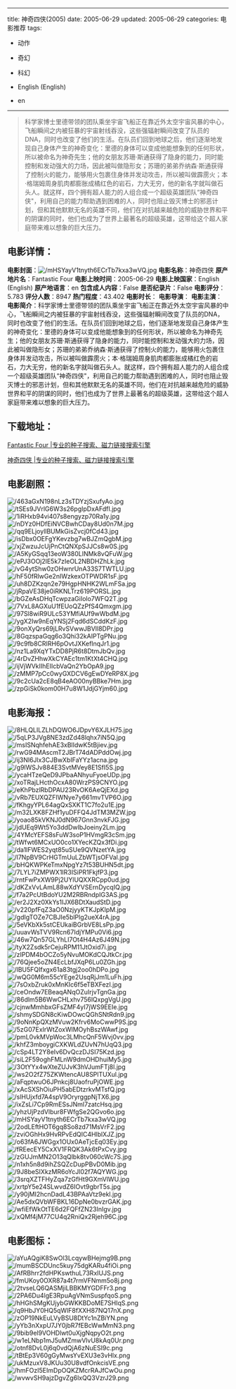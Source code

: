 
---
title: 神奇四侠(2005)
date: 2005-06-29
updated: 2005-06-29
categories: 电影推荐
tags:
- 动作
- 奇幻
- 科幻

- English (English)
- en
---


> 科学家博士里德带领的团队乘坐宇宙飞船正在靠近外太空宇宙风暴的中心，飞船瞬间之内被狂暴的宇宙射线吞没，这些强辐射瞬间改变了队员的DNA，同时也改变了他们的生活。在队员们回到地球之后，他们逐渐地发现自己身体产生的神奇变化：里德的身体可以变成他能想象到的任何形状，所以被命名为神奇先生；他的女朋友苏珊·斯通获得了隐身的能力，同时能控制和发动强大的力场，因此被叫做隐形女；苏珊的弟弟乔纳森·斯通获得了控制火的能力，能够用火包裹住身体并发动攻击，所以被叫做霹雳火；本·格瑞姆周身肌肉都膨胀成橘红色的岩石，力大无穷，他的新名字就叫做石头人。就这样，四个拥有超人能力的人组合成一个超级英雄团队“神奇四侠"，利用自己的能力帮助遇到困难的人，同时也阻止毁灭博士的邪恶计划，但和其他默默无名的英雄不同，他们在对抗越来越危险的威胁世界和平的阴谋的同时，他们也成为了世界上最著名的超级英雄，这带给这个超人家庭带来难以想象的巨大压力。

## **电影详情**：

**电影封面**：<img src="https://image.tmdb.org/t/p/w200/mHSYayV1tnyth6ECrTb7kxa3wVQ.jpg" alt="/mHSYayV1tnyth6ECrTb7kxa3wVQ.jpg" title="/mHSYayV1tnyth6ECrTb7kxa3wVQ.jpg">
**电影名称**：神奇四侠
**原产地片名**：Fantastic Four
**电影上映时间**：2005-06-29
**电影上映国家**：English (English)
**原产地语言**：en
**包含成人内容**：False
**是否纪录片**：False
**电影评分**：5.783
**评分人数**：8947
**热门程度**：43.402
**电影时长**：
**电影导演**：
**电影主演**：
**电影简介**：科学家博士里德带领的团队乘坐宇宙飞船正在靠近外太空宇宙风暴的中心，飞船瞬间之内被狂暴的宇宙射线吞没，这些强辐射瞬间改变了队员的DNA，同时也改变了他们的生活。在队员们回到地球之后，他们逐渐地发现自己身体产生的神奇变化：里德的身体可以变成他能想象到的任何形状，所以被命名为神奇先生；他的女朋友苏珊·斯通获得了隐身的能力，同时能控制和发动强大的力场，因此被叫做隐形女；苏珊的弟弟乔纳森·斯通获得了控制火的能力，能够用火包裹住身体并发动攻击，所以被叫做霹雳火；本·格瑞姆周身肌肉都膨胀成橘红色的岩石，力大无穷，他的新名字就叫做石头人。就这样，四个拥有超人能力的人组合成一个超级英雄团队“神奇四侠"，利用自己的能力帮助遇到困难的人，同时也阻止毁灭博士的邪恶计划，但和其他默默无名的英雄不同，他们在对抗越来越危险的威胁世界和平的阴谋的同时，他们也成为了世界上最著名的超级英雄，这带给这个超人家庭带来难以想象的巨大压力。

## **下载地址**：
[Fantastic Four |专业的种子搜索、磁力链接搜索引擎](https://movie.amd794.com:2083/?search=Fantastic%20Four&ordering=&mode=match_phrase&page_size=10&page=1)

[神奇四侠 |专业的种子搜索、磁力链接搜索引擎](https://movie.amd794.com:2083/?search=%E7%A5%9E%E5%A5%87%E5%9B%9B%E4%BE%A0&ordering=&mode=match_phrase&page_size=10&page=1)
 

## **电影剧照**：
<img src="https://image.tmdb.org/t/p/original/463aGxN198nLz3sTDYzjSxufyAo.jpg" alt="/463aGxN198nLz3sTDYzjSxufyAo.jpg" title="/463aGxN198nLz3sTDYzjSxufyAo.jpg"><img src="https://image.tmdb.org/t/p/original/tSEs9JVrlG6W3s26pgIpDxAFdfI.jpg" alt="/tSEs9JVrlG6W3s26pgIpDxAFdfI.jpg" title="/tSEs9JVrlG6W3s26pgIpDxAFdfI.jpg"><img src="https://image.tmdb.org/t/p/original/1iRHxb94vi407s8engyzp70Ra1y.jpg" alt="/1iRHxb94vi407s8engyzp70Ra1y.jpg" title="/1iRHxb94vi407s8engyzp70Ra1y.jpg"><img src="https://image.tmdb.org/t/p/original/nDYz0HDfEiNVCBwhCDay8Ud0n7M.jpg" alt="/nDYz0HDfEiNVCBwhCDay8Ud0n7M.jpg" title="/nDYz0HDfEiNVCBwhCDay8Ud0n7M.jpg"><img src="https://image.tmdb.org/t/p/original/qq9ELjoyllBUMkGisZvcj0fCd43.jpg" alt="/qq9ELjoyllBUMkGisZvcj0fCd43.jpg" title="/qq9ELjoyllBUMkGisZvcj0fCd43.jpg"><img src="https://image.tmdb.org/t/p/original/isDbx0OEFgYKevzbg7wBJZmQgbM.jpg" alt="/isDbx0OEFgYKevzbg7wBJZmQgbM.jpg" title="/isDbx0OEFgYKevzbg7wBJZmQgbM.jpg"><img src="https://image.tmdb.org/t/p/original/xjZwzuJcUjPnCtQNXpSJJCs8w0S.jpg" alt="/xjZwzuJcUjPnCtQNXpSJJCs8w0S.jpg" title="/xjZwzuJcUjPnCtQNXpSJJCs8w0S.jpg"><img src="https://image.tmdb.org/t/p/original/A5KyGSqq13eoW380LINMk8vQFuW.jpg" alt="/A5KyGSqq13eoW380LINMk8vQFuW.jpg" title="/A5KyGSqq13eoW380LINMk8vQFuW.jpg"><img src="https://image.tmdb.org/t/p/original/ePJ3OOj2lE5k7zIeOL2NBDHZhLk.jpg" alt="/ePJ3OOj2lE5k7zIeOL2NBDHZhLk.jpg" title="/ePJ3OOj2lE5k7zIeOL2NBDHZhLk.jpg"><img src="https://image.tmdb.org/t/p/original/vG4ytShw0zOHwnrUnA33S7TWTLU.jpg" alt="/vG4ytShw0zOHwnrUnA33S7TWTLU.jpg" title="/vG4ytShw0zOHwnrUnA33S7TWTLU.jpg"><img src="https://image.tmdb.org/t/p/original/hF50fRlwGe2nIWzkexOTPWDR1sF.jpg" alt="/hF50fRlwGe2nIWzkexOTPWDR1sF.jpg" title="/hF50fRlwGe2nIWzkexOTPWDR1sF.jpg"><img src="https://image.tmdb.org/t/p/original/uh8DZKzqn2e79HgpHNHK2WLmFSa.jpg" alt="/uh8DZKzqn2e79HgpHNHK2WLmFSa.jpg" title="/uh8DZKzqn2e79HgpHNHK2WLmFSa.jpg"><img src="https://image.tmdb.org/t/p/original/jRpaVE38je0iRKNLTrz619PORSL.jpg" alt="/jRpaVE38je0iRKNLTrz619PORSL.jpg" title="/jRpaVE38je0iRKNLTrz619PORSL.jpg"><img src="https://image.tmdb.org/t/p/original/bGZeAsDHqTcwpzaGiIolo7WFQ2T.jpg" alt="/bGZeAsDHqTcwpzaGiIolo7WFQ2T.jpg" title="/bGZeAsDHqTcwpzaGiIolo7WFQ2T.jpg"><img src="https://image.tmdb.org/t/p/original/7VxL8AGXuU1fEUoQZzPfS4Qmxgm.jpg" alt="/7VxL8AGXuU1fEUoQZzPfS4Qmxgm.jpg" title="/7VxL8AGXuU1fEUoQZzPfS4Qmxgm.jpg"><img src="https://image.tmdb.org/t/p/original/97Sl8wiR9ULc53YMfiAUf9wWbdM.jpg" alt="/97Sl8wiR9ULc53YMfiAUf9wWbdM.jpg" title="/97Sl8wiR9ULc53YMfiAUf9wWbdM.jpg"><img src="https://image.tmdb.org/t/p/original/ygX2Iw9nEqYNSj2Fqd6dSCddKzF.jpg" alt="/ygX2Iw9nEqYNSj2Fqd6dSCddKzF.jpg" title="/ygX2Iw9nEqYNSj2Fqd6dSCddKzF.jpg"><img src="https://image.tmdb.org/t/p/original/9onXyQrs69jLRvSVwwJBVIl8DPr.jpg" alt="/9onXyQrs69jLRvSVwwJBVIl8DPr.jpg" title="/9onXyQrs69jLRvSVwwJBVIl8DPr.jpg"><img src="https://image.tmdb.org/t/p/original/8GqzspaGqg6o3Qhi32kAIPTgPNu.jpg" alt="/8GqzspaGqg6o3Qhi32kAIPTgPNu.jpg" title="/8GqzspaGqg6o3Qhi32kAIPTgPNu.jpg"><img src="https://image.tmdb.org/t/p/original/9c9fb8CRIRH6pOvtJXKefInqJr1.jpg" alt="/9c9fb8CRIRH6pOvtJXKefInqJr1.jpg" title="/9c9fb8CRIRH6pOvtJXKefInqJr1.jpg"><img src="https://image.tmdb.org/t/p/original/nz1La9XqYTxDD8PjR6t8DtmJbQv.jpg" alt="/nz1La9XqYTxDD8PjR6t8DtmJbQv.jpg" title="/nz1La9XqYTxDD8PjR6t8DtmJbQv.jpg"><img src="https://image.tmdb.org/t/p/original/4rDvZHhwXkCYAEc1tm1KtXt4CHQ.jpg" alt="/4rDvZHhwXkCYAEc1tm1KtXt4CHQ.jpg" title="/4rDvZHhwXkCYAEc1tm1KtXt4CHQ.jpg"><img src="https://image.tmdb.org/t/p/original/ijVjWVkIIhEIlcbVaQn2YbOpA9.jpg" alt="/ijVjWVkIIhEIlcbVaQn2YbOpA9.jpg" title="/ijVjWVkIIhEIlcbVaQn2YbOpA9.jpg"><img src="https://image.tmdb.org/t/p/original/zMMP7pCc0wyGXDCV6gEwDYeRP8X.jpg" alt="/zMMP7pCc0wyGXDCV6gEwDYeRP8X.jpg" title="/zMMP7pCc0wyGXDCV6gEwDYeRP8X.jpg"><img src="https://image.tmdb.org/t/p/original/9c2cUa2cE8qB4eAO00nyBBke7Hm.jpg" alt="/9c2cUa2cE8qB4eAO00nyBBke7Hm.jpg" title="/9c2cUa2cE8qB4eAO00nyBBke7Hm.jpg"><img src="https://image.tmdb.org/t/p/original/zpGiSk0kom00H7u8W1JdjGYjm60.jpg" alt="/zpGiSk0kom00H7u8W1JdjGYjm60.jpg" title="/zpGiSk0kom00H7u8W1JdjGYjm60.jpg">

## **电影海报**：
<img src="https://image.tmdb.org/t/p/original/8HLQLILZLhDQWO6JDpvY6XJLH75.jpg" alt="/8HLQLILZLhDQWO6JDpvY6XJLH75.jpg" title="/8HLQLILZLhDQWO6JDpvY6XJLH75.jpg"><img src="https://image.tmdb.org/t/p/original/5qLP3JVg8NE3zdZd48lqhx7iN5Q.jpg" alt="/5qLP3JVg8NE3zdZd48lqhx7iN5Q.jpg" title="/5qLP3JVg8NE3zdZd48lqhx7iN5Q.jpg"><img src="https://image.tmdb.org/t/p/original/msISNqhfehAE3xBlIdwK5tBjiev.jpg" alt="/msISNqhfehAE3xBlIdwK5tBjiev.jpg" title="/msISNqhfehAE3xBlIdwK5tBjiev.jpg"><img src="https://image.tmdb.org/t/p/original/rwG94MAscmT2JBrT74dADPddOwj.jpg" alt="/rwG94MAscmT2JBrT74dADPddOwj.jpg" title="/rwG94MAscmT2JBrT74dADPddOwj.jpg"><img src="https://image.tmdb.org/t/p/original/ij3Nl6Jlx3CJBwXbIFaYYz1acna.jpg" alt="/ij3Nl6Jlx3CJBwXbIFaYYz1acna.jpg" title="/ij3Nl6Jlx3CJBwXbIFaYYz1acna.jpg"><img src="https://image.tmdb.org/t/p/original/g9lWSJv884E3SvtMVey8E1SfI5S.jpg" alt="/g9lWSJv884E3SvtMVey8E1SfI5S.jpg" title="/g9lWSJv884E3SvtMVey8E1SfI5S.jpg"><img src="https://image.tmdb.org/t/p/original/ycaHTzeQeD9JPbaANhyuFyoeUDp.jpg" alt="/ycaHTzeQeD9JPbaANhyuFyoeUDp.jpg" title="/ycaHTzeQeD9JPbaANhyuFyoeUDp.jpg"><img src="https://image.tmdb.org/t/p/original/xoTRajLHcthOcxA80WrzPS9CNYO.jpg" alt="/xoTRajLHcthOcxA80WrzPS9CNYO.jpg" title="/xoTRajLHcthOcxA80WrzPS9CNYO.jpg"><img src="https://image.tmdb.org/t/p/original/eKhPbzlRbDPAU23RvOK6AeQjEXd.jpg" alt="/eKhPbzlRbDPAU23RvOK6AeQjEXd.jpg" title="/eKhPbzlRbDPAU23RvOK6AeQjEXd.jpg"><img src="https://image.tmdb.org/t/p/original/vRb7EUXQZFIWNye7y661mvTVP6O.jpg" alt="/vRb7EUXQZFIWNye7y661mvTVP6O.jpg" title="/vRb7EUXQZFIWNye7y661mvTVP6O.jpg"><img src="https://image.tmdb.org/t/p/original/fKhgyYPL64agQxSXKT1C7fo2u1E.jpg" alt="/fKhgyYPL64agQxSXKT1C7fo2u1E.jpg" title="/fKhgyYPL64agQxSXKT1C7fo2u1E.jpg"><img src="https://image.tmdb.org/t/p/original/m32LXK8FZHf1yuDFFQ4JdTM3MZW.jpg" alt="/m32LXK8FZHf1yuDFFQ4JdTM3MZW.jpg" title="/m32LXK8FZHf1yuDFFQ4JdTM3MZW.jpg"><img src="https://image.tmdb.org/t/p/original/yoao85kVKNJ0dN967Gnn3nvkFJG.jpg" alt="/yoao85kVKNJ0dN967Gnn3nvkFJG.jpg" title="/yoao85kVKNJ0dN967Gnn3nvkFJG.jpg"><img src="https://image.tmdb.org/t/p/original/jdUEq9Wt5Yo3ddDwIbJoeiny2Lm.jpg" alt="/jdUEq9Wt5Yo3ddDwIbJoeiny2Lm.jpg" title="/jdUEq9Wt5Yo3ddDwIbJoeiny2Lm.jpg"><img src="https://image.tmdb.org/t/p/original/4YMcYEFS8sFuW3soP1HVmgR3cSm.jpg" alt="/4YMcYEFS8sFuW3soP1HVmgR3cSm.jpg" title="/4YMcYEFS8sFuW3soP1HVmgR3cSm.jpg"><img src="https://image.tmdb.org/t/p/original/tWfwt6MCxUO0co1XYecKZQx3fDi.jpg" alt="/tWfwt6MCxUO0co1XYecKZQx3fDi.jpg" title="/tWfwt6MCxUO0co1XYecKZQx3fDi.jpg"><img src="https://image.tmdb.org/t/p/original/da1lFWES2yqt85uSUe9QVNzetYA.jpg" alt="/da1lFWES2yqt85uSUe9QVNzetYA.jpg" title="/da1lFWES2yqt85uSUe9QVNzetYA.jpg"><img src="https://image.tmdb.org/t/p/original/l7NpBV9CrHGTmUuLZbWTjsOFVal.jpg" alt="/l7NpBV9CrHGTmUuLZbWTjsOFVal.jpg" title="/l7NpBV9CrHGTmUuLZbWTjsOFVal.jpg"><img src="https://image.tmdb.org/t/p/original/bHQKWPKeTmxNpgYz7t53BUHN5dt.jpg" alt="/bHQKWPKeTmxNpgYz7t53BUHN5dt.jpg" title="/bHQKWPKeTmxNpgYz7t53BUHN5dt.jpg"><img src="https://image.tmdb.org/t/p/original/7LYL7iZMPWX1IR3ISiPR1FkjfP3.jpg" alt="/7LYL7iZMPWX1IR3ISiPR1FkjfP3.jpg" title="/7LYL7iZMPWX1IR3ISiPR1FkjfP3.jpg"><img src="https://image.tmdb.org/t/p/original/rntFwPxXW9Pj2UYlUQXXRCpp0ud.jpg" alt="/rntFwPxXW9Pj2UYlUQXXRCpp0ud.jpg" title="/rntFwPxXW9Pj2UYlUQXXRCpp0ud.jpg"><img src="https://image.tmdb.org/t/p/original/dKZxVvLAmL88wXdYVSErnDycqIQ.jpg" alt="/dKZxVvLAmL88wXdYVSErnDycqIQ.jpg" title="/dKZxVvLAmL88wXdYVSErnDycqIQ.jpg"><img src="https://image.tmdb.org/t/p/original/f7a2PcUtBdoYU2M2RBRndpIG3AS.jpg" alt="/f7a2PcUtBdoYU2M2RBRndpIG3AS.jpg" title="/f7a2PcUtBdoYU2M2RBRndpIG3AS.jpg"><img src="https://image.tmdb.org/t/p/original/er2J2Xz0XkYs1IJX6BDtXaudStD.jpg" alt="/er2J2Xz0XkYs1IJX6BDtXaudStD.jpg" title="/er2J2Xz0XkYs1IJX6BDtXaudStD.jpg"><img src="https://image.tmdb.org/t/p/original/v220pfFqZ3aO0NzjyyKTKJpKlpM.jpg" alt="/v220pfFqZ3aO0NzjyyKTKJpKlpM.jpg" title="/v220pfFqZ3aO0NzjyyKTKJpKlpM.jpg"><img src="https://image.tmdb.org/t/p/original/gdIgTOZe7CBJIe5blPlg2ueX4rA.jpg" alt="/gdIgTOZe7CBJIe5blPlg2ueX4rA.jpg" title="/gdIgTOZe7CBJIe5blPlg2ueX4rA.jpg"><img src="https://image.tmdb.org/t/p/original/5eVKbXk5stCEUkaiBGrbVE8LsPp.jpg" alt="/5eVKbXk5stCEUkaiBGrbVE8LsPp.jpg" title="/5eVKbXk5stCEUkaiBGrbVE8LsPp.jpg"><img src="https://image.tmdb.org/t/p/original/uuavWsTVV9Rcn67IdjYMPu0Vi6.jpg" alt="/uuavWsTVV9Rcn67IdjYMPu0Vi6.jpg" title="/uuavWsTVV9Rcn67IdjYMPu0Vi6.jpg"><img src="https://image.tmdb.org/t/p/original/46w7Qn57GLYhLI7Ot4H4Az6J49N.jpg" alt="/46w7Qn57GLYhLI7Ot4H4Az6J49N.jpg" title="/46w7Qn57GLYhLI7Ot4H4Az6J49N.jpg"><img src="https://image.tmdb.org/t/p/original/tyX2Zsdk5rCejuRPM11JtOxid7i.jpg" alt="/tyX2Zsdk5rCejuRPM11JtOxid7i.jpg" title="/tyX2Zsdk5rCejuRPM11JtOxid7i.jpg"><img src="https://image.tmdb.org/t/p/original/zIPDM4bOCZo5yNvuMOKdCQJtkCr.jpg" alt="/zIPDM4bOCZo5yNvuMOKdCQJtkCr.jpg" title="/zIPDM4bOCZo5yNvuMOKdCQJtkCr.jpg"><img src="https://image.tmdb.org/t/p/original/76Qjee5oZN4EcLbfJXqP6Lu0ZGh.jpg" alt="/76Qjee5oZN4EcLbfJXqP6Lu0ZGh.jpg" title="/76Qjee5oZN4EcLbfJXqP6Lu0ZGh.jpg"><img src="https://image.tmdb.org/t/p/original/lBU5FQIfxgx61a83tgj2oo0hDPo.jpg" alt="/lBU5FQIfxgx61a83tgj2oo0hDPo.jpg" title="/lBU5FQIfxgx61a83tgj2oo0hDPo.jpg"><img src="https://image.tmdb.org/t/p/original/wQG0M6m55cYEge2UsqRjJm1LuFh.jpg" alt="/wQG0M6m55cYEge2UsqRjJm1LuFh.jpg" title="/wQG0M6m55cYEge2UsqRjJm1LuFh.jpg"><img src="https://image.tmdb.org/t/p/original/7sOxbZruk0xMnKIc6f5eTBXFezI.jpg" alt="/7sOxbZruk0xMnKIc6f5eTBXFezI.jpg" title="/7sOxbZruk0xMnKIc6f5eTBXFezI.jpg"><img src="https://image.tmdb.org/t/p/original/ceOndw7EBeaqANqOZuIrjvTgnGa.jpg" alt="/ceOndw7EBeaqANqOZuIrjvTgnGa.jpg" title="/ceOndw7EBeaqANqOZuIrjvTgnGa.jpg"><img src="https://image.tmdb.org/t/p/original/86dlm5B6WwCHLxhv756lQxpgVgU.jpg" alt="/86dlm5B6WwCHLxhv756lQxpgVgU.jpg" title="/86dlm5B6WwCHLxhv756lQxpgVgU.jpg"><img src="https://image.tmdb.org/t/p/original/cjnwMmhbxGFsZMF4yI7jWS9EEIe.jpg" alt="/cjnwMmhbxGFsZMF4yI7jWS9EEIe.jpg" title="/cjnwMmhbxGFsZMF4yI7jWS9EEIe.jpg"><img src="https://image.tmdb.org/t/p/original/shmySDGN8cKiwDOwcQGhSNtRdn9.jpg" alt="/shmySDGN8cKiwDOwcQGhSNtRdn9.jpg" title="/shmySDGN8cKiwDOwcQGhSNtRdn9.jpg"><img src="https://image.tmdb.org/t/p/original/9oNnKpQXzMVuw2Kfrv6MoCwwP9S.jpg" alt="/9oNnKpQXzMVuw2Kfrv6MoCwwP9S.jpg" title="/9oNnKpQXzMVuw2Kfrv6MoCwwP9S.jpg"><img src="https://image.tmdb.org/t/p/original/5zG07ExIrWtZoxWlMOyhBszWAwf.jpg" alt="/5zG07ExIrWtZoxWlMOyhBszWAwf.jpg" title="/5zG07ExIrWtZoxWlMOyhBszWAwf.jpg"><img src="https://image.tmdb.org/t/p/original/pmL0vkMVpWoc3LMhcQnF5Wvj0vv.jpg" alt="/pmL0vkMVpWoc3LMhcQnF5Wvj0vv.jpg" title="/pmL0vkMVpWoc3LMhcQnF5Wvj0vv.jpg"><img src="https://image.tmdb.org/t/p/original/khfZ3mboygiCXKWLdZUvN7hUqQ3.jpg" alt="/khfZ3mboygiCXKWLdZUvN7hUqQ3.jpg" title="/khfZ3mboygiCXKWLdZUvN7hUqQ3.jpg"><img src="https://image.tmdb.org/t/p/original/cSp4LT2Y8eIv6DvQczDJSI75Kzd.jpg" alt="/cSp4LT2Y8eIv6DvQczDJSI75Kzd.jpg" title="/cSp4LT2Y8eIv6DvQczDJSI75Kzd.jpg"><img src="https://image.tmdb.org/t/p/original/siL2F59oghFMLnW9dmOHDhuiMy5.jpg" alt="/siL2F59oghFMLnW9dmOHDhuiMy5.jpg" title="/siL2F59oghFMLnW9dmOHDhuiMy5.jpg"><img src="https://image.tmdb.org/t/p/original/3OtYYx4wXteZUJvK3hVJumFTj8l.jpg" alt="/3OtYYx4wXteZUJvK3hVJumFTj8l.jpg" title="/3OtYYx4wXteZUJvK3hVJumFTj8l.jpg"><img src="https://image.tmdb.org/t/p/original/ws2O2fZ75ZKWtencAU8SPlTUXul.jpg" alt="/ws2O2fZ75ZKWtencAU8SPlTUXul.jpg" title="/ws2O2fZ75ZKWtencAU8SPlTUXul.jpg"><img src="https://image.tmdb.org/t/p/original/aFqptwuO6JPnkcj8UaofruPjOWE.jpg" alt="/aFqptwuO6JPnkcj8UaofruPjOWE.jpg" title="/aFqptwuO6JPnkcj8UaofruPjOWE.jpg"><img src="https://image.tmdb.org/t/p/original/xAcSXShOiuPH5abEDtzrkvMTsfQ.jpg" alt="/xAcSXShOiuPH5abEDtzrkvMTsfQ.jpg" title="/xAcSXShOiuPH5abEDtzrkvMTsfQ.jpg"><img src="https://image.tmdb.org/t/p/original/slHUjxfd7A4spV9OryrggpNjTX6.jpg" alt="/slHUjxfd7A4spV9OryrggpNjTX6.jpg" title="/slHUjxfd7A4spV9OryrggpNjTX6.jpg"><img src="https://image.tmdb.org/t/p/original/ixZsLi7Cp9RmESsJNml7zatcHsq.jpg" alt="/ixZsLi7Cp9RmESsJNml7zatcHsq.jpg" title="/ixZsLi7Cp9RmESsJNml7zatcHsq.jpg"><img src="https://image.tmdb.org/t/p/original/yhzUjPzdVlbur8FWfgSe2QGvo6o.jpg" alt="/yhzUjPzdVlbur8FWfgSe2QGvo6o.jpg" title="/yhzUjPzdVlbur8FWfgSe2QGvo6o.jpg"><img src="https://image.tmdb.org/t/p/original/mHSYayV1tnyth6ECrTb7kxa3wVQ.jpg" alt="/mHSYayV1tnyth6ECrTb7kxa3wVQ.jpg" title="/mHSYayV1tnyth6ECrTb7kxa3wVQ.jpg"><img src="https://image.tmdb.org/t/p/original/2odLEftHOT6gq8So8zd71MsVrF2.jpg" alt="/2odLEftHOT6gq8So8zd71MsVrF2.jpg" title="/2odLEftHOT6gq8So8zd71MsVrF2.jpg"><img src="https://image.tmdb.org/t/p/original/zviOGhHx9HvRPvEdQIC4HlblXJZ.jpg" alt="/zviOGhHx9HvRPvEdQIC4HlblXJZ.jpg" title="/zviOGhHx9HvRPvEdQIC4HlblXJZ.jpg"><img src="https://image.tmdb.org/t/p/original/o63fA6JWGgx1OUx0AeTjcEq03Ey.jpg" alt="/o63fA6JWGgx1OUx0AeTjcEq03Ey.jpg" title="/o63fA6JWGgx1OUx0AeTjcEq03Ey.jpg"><img src="https://image.tmdb.org/t/p/original/fREecEY5CxXV1FRQK3Ak6tPxCvy.jpg" alt="/fREecEY5CxXV1FRQK3Ak6tPxCvy.jpg" title="/fREecEY5CxXV1FRQK3Ak6tPxCvy.jpg"><img src="https://image.tmdb.org/t/p/original/zGUJmMN2O13qQlbk8tv060cWc7S.jpg" alt="/zGUJmMN2O13qQlbk8tv060cWc7S.jpg" title="/zGUJmMN2O13qQlbk8tv060cWc7S.jpg"><img src="https://image.tmdb.org/t/p/original/n1xh5n8d9ihZSQZcDupPBvD0Mib.jpg" alt="/n1xh5n8d9ihZSQZcDupPBvD0Mib.jpg" title="/n1xh5n8d9ihZSQZcDupPBvD0Mib.jpg"><img src="https://image.tmdb.org/t/p/original/9J8beSIXkzMR6oYcJl02f7AQYWG.jpg" alt="/9J8beSIXkzMR6oYcJl02f7AQYWG.jpg" title="/9J8beSIXkzMR6oYcJl02f7AQYWG.jpg"><img src="https://image.tmdb.org/t/p/original/3srqXZTFHyZqa7zGfHt9GXmVlWU.jpg" alt="/3srqXZTFHyZqa7zGfHt9GXmVlWU.jpg" title="/3srqXZTFHyZqa7zGfHt9GXmVlWU.jpg"><img src="https://image.tmdb.org/t/p/original/xrtpY5e24SLwvdZ6IOvt9gbrT5s.jpg" alt="/xrtpY5e24SLwvdZ6IOvt9gbrT5s.jpg" title="/xrtpY5e24SLwvdZ6IOvt9gbrT5s.jpg"><img src="https://image.tmdb.org/t/p/original/y90jMI2hcnDadL43BPAaVtz9ekl.jpg" alt="/y90jMI2hcnDadL43BPAaVtz9ekl.jpg" title="/y90jMI2hcnDadL43BPAaVtz9ekl.jpg"><img src="https://image.tmdb.org/t/p/original/Ae5dxQVbWFBKL16DpNe0bvzrGAK.jpg" alt="/Ae5dxQVbWFBKL16DpNe0bvzrGAK.jpg" title="/Ae5dxQVbWFBKL16DpNe0bvzrGAK.jpg"><img src="https://image.tmdb.org/t/p/original/wfiEfWkOtTE6d2FQFfZN23InIgv.jpg" alt="/wfiEfWkOtTE6d2FQFfZN23InIgv.jpg" title="/wfiEfWkOtTE6d2FQFfZN23InIgv.jpg"><img src="https://image.tmdb.org/t/p/original/xQMf4jM77CU4q2RniQx2Rjeh96C.jpg" alt="/xQMf4jM77CU4q2RniQx2Rjeh96C.jpg" title="/xQMf4jM77CU4q2RniQx2Rjeh96C.jpg">

## **电影图标**：
<img src="https://image.tmdb.org/t/p/original/aYuAQgiK8SwOl3LcqywBHejmg9B.png" alt="/aYuAQgiK8SwOl3LcqywBHejmg9B.png" title="/aYuAQgiK8SwOl3LcqywBHejmg9B.png"><img src="https://image.tmdb.org/t/p/original/mumBSCDUnc5kuy75dgKARu4fiOi.png" alt="/mumBSCDUnc5kuy75dgKARu4fiOi.png" title="/mumBSCDUnc5kuy75dgKARu4fiOi.png"><img src="https://image.tmdb.org/t/p/original/AfRBhrr2fdHPKswthuL73RxIUJS.png" alt="/AfRBhrr2fdHPKswthuL73RxIUJS.png" title="/AfRBhrr2fdHPKswthuL73RxIUJS.png"><img src="https://image.tmdb.org/t/p/original/fmUKoy0OXR87a4t7rmVFNmm5o8j.png" alt="/fmUKoy0OXR87a4t7rmVFNmm5o8j.png" title="/fmUKoy0OXR87a4t7rmVFNmm5o8j.png"><img src="https://image.tmdb.org/t/p/original/2tvseLQ6QASMjiLBBKMYGDFFr3.png" alt="/2tvseLQ6QASMjiLBBKMYGDFFr3.png" title="/2tvseLQ6QASMjiLBBKMYGDFFr3.png"><img src="https://image.tmdb.org/t/p/original/2PA6Du4lgE3RpuAgVNmSuspfqoS.png" alt="/2PA6Du4lgE3RpuAgVNmSuspfqoS.png" title="/2PA6Du4lgE3RpuAgVNmSuspfqoS.png"><img src="https://image.tmdb.org/t/p/original/hHGhSMgKUjybGWKKBDoME7SHIqS.png" alt="/hHGhSMgKUjybGWKKBDoME7SHIqS.png" title="/hHGhSMgKUjybGWKKBDoME7SHIqS.png"><img src="https://image.tmdb.org/t/p/original/q9HbJY0HQ5qWlF8fXXH87NQ17nX.png" alt="/q9HbJY0HQ5qWlF8fXXH87NQ17nX.png" title="/q9HbJY0HQ5qWlF8fXXH87NQ17nX.png"><img src="https://image.tmdb.org/t/p/original/zOP19NkEuLVyBSU8DtYc1nZBiYN.png" alt="/zOP19NkEuLVyBSU8DtYc1nZBiYN.png" title="/zOP19NkEuLVyBSU8DtYc1nZBiYN.png"><img src="https://image.tmdb.org/t/p/original/yYb3nXxpU7JY0jbR7fEBcWwMmN3.png" alt="/yYb3nXxpU7JY0jbR7fEBcWwMmN3.png" title="/yYb3nXxpU7JY0jbR7fEBcWwMmN3.png"><img src="https://image.tmdb.org/t/p/original/9bib9el9VOHDlwt0uXjgNqpyO2t.png" alt="/9bib9el9VOHDlwt0uXjgNqpyO2t.png" title="/9bib9el9VOHDlwt0uXjgNqpyO2t.png"><img src="https://image.tmdb.org/t/p/original/w1eLNbp1mJ5uMZmwVlvU8kAq0Ur.png" alt="/w1eLNbp1mJ5uMZmwVlvU8kAq0Ur.png" title="/w1eLNbp1mJ5uMZmwVlvU8kAq0Ur.png"><img src="https://image.tmdb.org/t/p/original/otnf8DvL0j6q0vdQjA6zNuESI9c.png" alt="/otnf8DvL0j6q0vdQjA6zNuESI9c.png" title="/otnf8DvL0j6q0vdQjA6zNuESI9c.png"><img src="https://image.tmdb.org/t/p/original/tBtEp3V60gGyMwsYvEXU3e3vHlx.png" alt="/tBtEp3V60gGyMwsYvEXU3e3vHlx.png" title="/tBtEp3V60gGyMwsYvEXU3e3vHlx.png"><img src="https://image.tmdb.org/t/p/original/ukMzuxV8JKUu30U8vdfOnkcisVE.png" alt="/ukMzuxV8JKUu30U8vdfOnkcisVE.png" title="/ukMzuxV8JKUu30U8vdfOnkcisVE.png"><img src="https://image.tmdb.org/t/p/original/hmFOzI5EImDpOQKZMcrRAJfCwOu.png" alt="/hmFOzI5EImDpOQKZMcrRAJfCwOu.png" title="/hmFOzI5EImDpOQKZMcrRAJfCwOu.png"><img src="https://image.tmdb.org/t/p/original/wvwvSH9ajzDgvZg6lxQQ3VzrJ29.png" alt="/wvwvSH9ajzDgvZg6lxQQ3VzrJ29.png" title="/wvwvSH9ajzDgvZg6lxQQ3VzrJ29.png">
